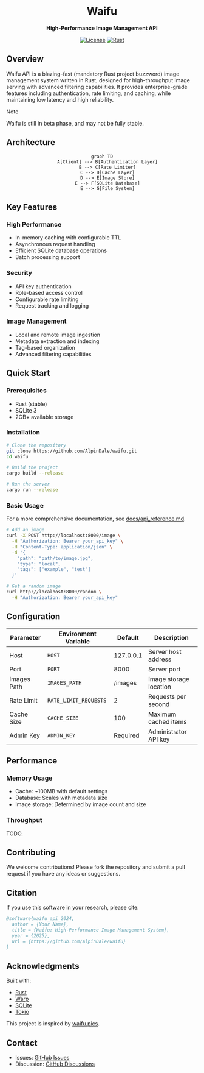 <div align="center">

# Waifu
**High-Performance Image Management API**

[![License](https://img.shields.io/badge/license-MIT-blue.svg)](LICENSE)
[![Rust](https://img.shields.io/badge/rust-stable-brightgreen.svg)](https://www.rust-lang.org/)

</div>

## Overview

Waifu API is a blazing-fast (mandatory Rust project buzzword) image management system written in Rust, designed for high-throughput image serving with advanced filtering capabilities. It provides enterprise-grade features including authentication, rate limiting, and caching, while maintaining low latency and high reliability.

> [!NOTE]  
> Waifu is still in beta phase, and may not be fully stable.


## Architecture

<div align="center">

```mermaid
graph TD
    A[Client] --> B[Authentication Layer]
    B --> C[Rate Limiter]
    C --> D[Cache Layer]
    D --> E[Image Store]
    E --> F[SQLite Database]
    E --> G[File System]
```

</div>

## Key Features

### High Performance
- In-memory caching with configurable TTL
- Asynchronous request handling
- Efficient SQLite database operations
- Batch processing support

### Security
- API key authentication
- Role-based access control
- Configurable rate limiting
- Request tracking and logging

### Image Management
- Local and remote image ingestion
- Metadata extraction and indexing
- Tag-based organization
- Advanced filtering capabilities

## Quick Start

### Prerequisites
- Rust (stable)
- SQLite 3
- 2GB+ available storage

### Installation

```bash
# Clone the repository
git clone https://github.com/AlpinDale/waifu.git
cd waifu

# Build the project
cargo build --release

# Run the server
cargo run --release
```

### Basic Usage

For a more comprehensive documentation, see [docs/api_reference.md](docs/api_reference.md).

```bash
# Add an image
curl -X POST http://localhost:8000/image \
  -H "Authorization: Bearer your_api_key" \
  -H "Content-Type: application/json" \
  -d '{
    "path": "path/to/image.jpg",
    "type": "local",
    "tags": ["example", "test"]
  }'

# Get a random image
curl http://localhost:8000/random \
  -H "Authorization: Bearer your_api_key"
```

## Configuration

| Parameter | Environment Variable | Default | Description |
|-----------|---------------------|---------|-------------|
| Host | `HOST` | 127.0.0.1 | Server host address |
| Port | `PORT` | 8000 | Server port |
| Images Path | `IMAGES_PATH` | /images | Image storage location |
| Rate Limit | `RATE_LIMIT_REQUESTS` | 2 | Requests per second |
| Cache Size | `CACHE_SIZE` | 100 | Maximum cached items |
| Admin Key | `ADMIN_KEY` | Required | Administrator API key |

## Performance

### Memory Usage
- Cache: ~100MB with default settings
- Database: Scales with metadata size
- Image storage: Determined by image count and size

### Throughput
TODO.


## Contributing

We welcome contributions! Please fork the repository and submit a pull request if you have any ideas or suggestions.

## Citation

If you use this software in your research, please cite:

```bibtex
@software{waifu_api_2024,
  author = {Your Name},
  title = {Waifu: High-Performance Image Management System},
  year = {2025},
  url = {https://github.com/AlpinDale/waifu}
}
```

## Acknowledgments

Built with:
- [Rust](https://www.rust-lang.org/)
- [Warp](https://github.com/seanmonstar/warp)
- [SQLite](https://www.sqlite.org/)
- [Tokio](https://tokio.rs/)

This project is inspired by [waifu.pics](https://waifu.pics/).

## Contact

- Issues: [GitHub Issues](https://github.com/AlpinDale/waifu/issues)
- Discussion: [GitHub Discussions](https://github.com/AlpinDale/waifu/discussions)
